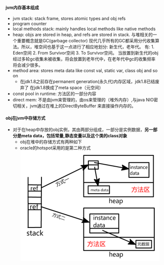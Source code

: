 #### jvm内存基本组成
* jvm stack: stack frame, stores atomic types and obj refs
* program counter
* local methods stack: mainly handles local methods like native methods
* heap: objs are stored in heap, and refs are stored in stack. 与堆相关的一个重要概念就是GC(garbage collector)
    现代几乎所有的GC都采用分代收集算法。所以，堆空间也基于这一点进行了相应地划分: 新生代，老年代。
    有: 1. Eden空间 2. From Survivor空间 3. To Survivor空间。
    当放置到新生代的obj经过多轮gc收集未被收集，将会放置到老年代中，在老年代中gc的收集频率将会减少很多。
* method area: stores meta data like const val, static var, class obj and so on
    * 在jdk1.8之前存在permanent generation(永久代)内存区域，jdk1.8已结废弃了
        在jdk1.8换成了meta space（元空间）
* const pool in runtime: 方法区的一部分内容
* direct mem: 不是由jvm来管理的，由os来管理的（堆外内存）,与java NIO密切相关，jvm通过在堆上的DirectByteBuffer
    来直接操作内存的。
#### obj在jvm中存储方式
* 对于在heap中存放的obj实例，其由两部分组成，一部分是实例数据，**另一部分是meta data，包括常量,静态变量以及这个类的class对象**
    * obj在堆中的存储方式有两种如下
    * oracle的hotspot采用的是第二种方式 
![](obj_stored_in_jvm.png)
